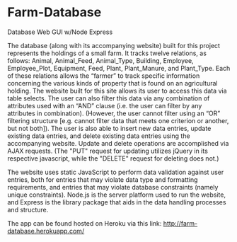 # Farm-Database
Database Web GUI w/Node Express

The database (along with its accompanying website) built for this project represents the holdings of a small farm. 
It tracks twelve relations, as follows: Animal, Animal_Feed, Animal_Type, Building, Employee, Employee_Plot, Equipment, 
Feed, Plant, Plant_Manure, and Plant_Type. Each of these relations allows the “farmer” to track specific information 
concerning the various kinds of property that is found on an agricultural holding. 
The website built for this site allows its user to access this data via table selects. The user can also filter this data 
via any combination of attributes used with an “AND” clause (i.e. the user can filter by any attributes in combination). 
(However, the user cannot filter using an “OR” filtering structure [e.g. cannot filter data that meets one criterion or another, 
but not both]). The user is also able to insert new data entries, update existing data entries, and delete existing data entries 
using the accompanying website. Update and delete operations are accomplished via AJAX requests. (The "PUT" request for updating
utilizes jQuery in its respective javascript, while the "DELETE" request for deleting does not.)  

The website uses static JavaScript to perform data validation against user entries, both for entries that may violate data 
type and formatting requirements, and entries that may violate database constraints (namely unique constraints). 
Node.js is the server platform used to run the website, and Express is the library package that aids in the data handling 
processes and structure.

The app can be found hosted on Heroku via this link: http://farm-database.herokuapp.com/
